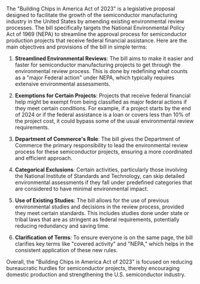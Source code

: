 The "Building Chips in America Act of 2023" is a legislative proposal designed to facilitate the growth of the semiconductor manufacturing industry in the United States by amending existing environmental review processes. The bill specifically targets the National Environmental Policy Act of 1969 (NEPA) to streamline the approval process for semiconductor production projects that receive federal financial assistance. Here are the main objectives and provisions of the bill in simple terms:

1. **Streamlined Environmental Reviews**: The bill aims to make it easier and faster for semiconductor manufacturing projects to get through the environmental review process. This is done by redefining what counts as a "major Federal action" under NEPA, which typically requires extensive environmental assessments.

2. **Exemptions for Certain Projects**: Projects that receive federal financial help might be exempt from being classified as major federal actions if they meet certain conditions. For example, if a project starts by the end of 2024 or if the federal assistance is a loan or covers less than 10% of the project cost, it could bypass some of the usual environmental review requirements.

3. **Department of Commerce's Role**: The bill gives the Department of Commerce the primary responsibility to lead the environmental review process for these semiconductor projects, ensuring a more coordinated and efficient approach.

4. **Categorical Exclusions**: Certain activities, particularly those involving the National Institute of Standards and Technology, can skip detailed environmental assessments if they fall under predefined categories that are considered to have minimal environmental impact.

5. **Use of Existing Studies**: The bill allows for the use of previous environmental studies and decisions in the review process, provided they meet certain standards. This includes studies done under state or tribal laws that are as stringent as federal requirements, potentially reducing redundancy and saving time.

6. **Clarification of Terms**: To ensure everyone is on the same page, the bill clarifies key terms like "covered activity" and "NEPA," which helps in the consistent application of these new rules.

Overall, the "Building Chips in America Act of 2023" is focused on reducing bureaucratic hurdles for semiconductor projects, thereby encouraging domestic production and strengthening the U.S. semiconductor industry.